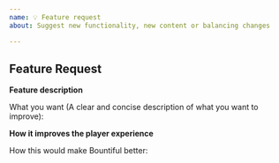 ```yaml
---
name: 💡 Feature request
about: Suggest new functionality, new content or balancing changes

---
```


## Feature Request

**Feature description**

What you want (A clear and concise description of what you want to improve):

**How it improves the player experience**

How this would make Bountiful better:


